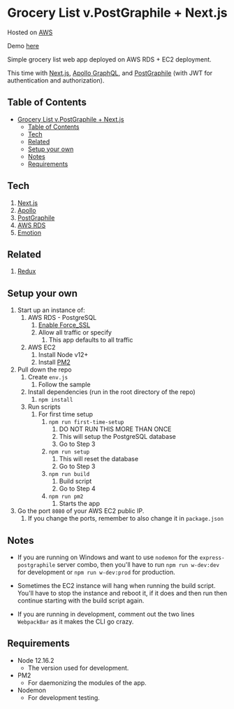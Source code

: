 # Grocery List v.PostGraphile + Next.js

Hosted on [AWS](http://52.53.239.91:8080/)

Demo [here](https://youtu.be/2-OD3hyNpc8)

Simple grocery list web app deployed on AWS RDS + EC2 deployment.

This time with [Next.js](https://nextjs.org), [Apollo GraphQL](https://www.apollographql.com), and [PostGraphile](https://www.graphile.org/postgraphile) (with JWT for authentication and authorization).

## Table of Contents

- [Grocery List v.PostGraphile + Next.js](#grocery-list-vpostgraphile--nextjs)
  - [Table of Contents](#table-of-contents)
  - [Tech](#tech)
  - [Related](#related)
  - [Setup your own](#setup-your-own)
  - [Notes](#notes)
  - [Requirements](#requirements)

## Tech

1. [Next.js](https://github.com/zeit/next.js/tree/canary/examples/api-routes-apollo-server-and-client)
2. [Apollo](https://www.apollographql.com)
3. [PostGraphile](https://www.graphile.org/postgraphile)
4. [AWS RDS](https://aws.amazon.com/rds)
5. [Emotion](https://emotion.sh/docs/introduction)

## Related

1. [Redux](https://github.com/xreic/grocerylist/tree/redux)

## Setup your own

1. Start up an instance of:
   1. AWS RDS - PostgreSQL
      1. [Enable Force_SSL](https://stackoverflow.com/questions/35247347/point-heroku-application-to-aws-rds-database)
      2. Allow all traffic or specify
         1. This app defaults to all traffic
   2. AWS EC2
      1. Install Node v12+
      2. Install [PM2](https://github.com/Unitech/pm2)
2. Pull down the repo
   1. Create `env.js`
      1. Follow the sample
   2. Install dependencies (run in the root directory of the repo)
      1. `npm install`
   3. Run scripts
      1. For first time setup
         1. `npm run first-time-setup`
            1. DO NOT RUN THIS MORE THAN ONCE
            2. This will setup the PostgreSQL database
            3. Go to Step 3
         2. `npm run setup`
            1. This will reset the database
            2. Go to Step 3
         3. `npm run build`
            1. Build script
            2. Go to Step 4
         4. `npm run pm2`
            1. Starts the app
3. Go the port `8080` of your AWS EC2 public IP.
   1. If you change the ports, remember to also change it in `package.json`

## Notes

- If you are running on Windows and want to use `nodemon` for the `express-postgraphile` server combo, then you'll have to run `npm run w-dev:dev` for development or `npm run w-dev:prod` for production.

- Sometimes the EC2 instance will hang when running the build script. You'll have to stop the instance and reboot it, if it does and then run then continue starting with the build script again.

- If you are running in development, comment out the two lines `WebpackBar` as it makes the CLI go crazy.

## Requirements

- Node 12.16.2
  - The version used for development.
- PM2
  - For daemonizing the modules of the app.
- Nodemon
  - For development testing.
